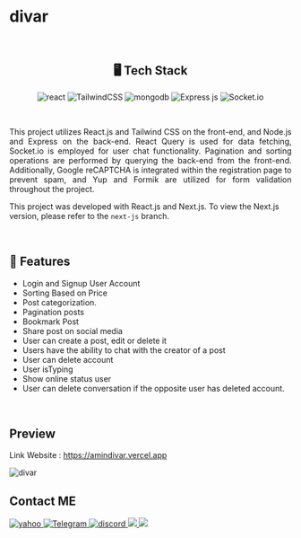 <h1>divar</h1>
<br/>
<h2 align="center">🖥️ Tech Stack</h2>

<p align="center">
  <img alt="react" src="https://img.shields.io/badge/react-%2320232a.svg?style=for-the-badge&logo=react&logoColor=%2361DAFB" />
  <img alt="TailwindCSS" src="https://img.shields.io/badge/tailwindcss-%2338B2AC.svg?style=for-the-badge&logo=tailwind-css&logoColor=white" />
  <img src="https://img.shields.io/badge/MongoDB-4EA94B?style=for-the-badge&logo=mongodb&logoColor=white" alt="mongodb" />
  <img alt="Express js" src="https://img.shields.io/badge/express.js-%23404d59.svg?style=for-the-badge&logo=express&logoColor=%2361DAFB"/>
  <img alt="Socket.io" src="https://img.shields.io/badge/Socket.io-black?style=for-the-badge&logo=socket.io&badgeColor=010101"/>
</p>

<br/>

<p align="justify">This project utilizes React.js and Tailwind CSS on the front-end, and Node.js and Express on the back-end. React Query is used for data fetching, Socket.io is employed for user chat functionality. Pagination and sorting operations are performed by querying the back-end from the front-end. Additionally, Google reCAPTCHA is integrated within the registration page to prevent spam, and Yup and Formik are utilized for form validation throughout the project.</p>

This project was developed with React.js and Next.js. To view the Next.js version, please refer to the `next-js` branch.

<br/>

## 🚀 Features
- Login and Signup User Account
- Sorting Based on Price
- Post categorization.
- Pagination posts
- Bookmark Post
- Share post on social media
- User can create a post, edit or delete it
- Users have the ability to chat with the creator of a post
- User can delete account
- User isTyping
- Show online status user
- User can delete conversation if the opposite user has deleted account.

<br />

## Preview

Link Website : https://amindivar.vercel.app

![divar](https://user-images.githubusercontent.com/96679661/226347723-458649a2-3b3c-44d4-aa08-3ed2a05a7ff1.png)

## Contact ME

<a href="mailto:aminbabaei_dev@yahoo.com">
    <img alt="yahoo" src="https://img.shields.io/badge/Yahoo!-6001D2?style=for-the-badge&logo=Yahoo!&logoColor=white)" />
</a>
<a href="https://www.linkedin.com/in/amin-babaei">
    <img alt="Telegram" src="https://img.shields.io/badge/linkedin-%230077B5.svg?style=for-the-badge&logo=linkedin&logoColor=white" />
</a>
<a href="https://discordapp.com/users/294545480799485952">
    <img alt="discord" src="https://img.shields.io/badge/Discord-%235865F2.svg?style=for-the-badge&logo=discord&logoColor=white" />
</a>
<a href="https://wa.me/989935679611">
    <img src="https://img.shields.io/badge/WhatsApp-25D366?style=for-the-badge&logo=whatsapp&logoColor=white"/>
</a>
<a href="https://telegram.me/am_front">
    <img src="https://img.shields.io/badge/Telegram-2CA5E0?style=for-the-badge&logo=telegram&logoColor=white"/>
</a>

